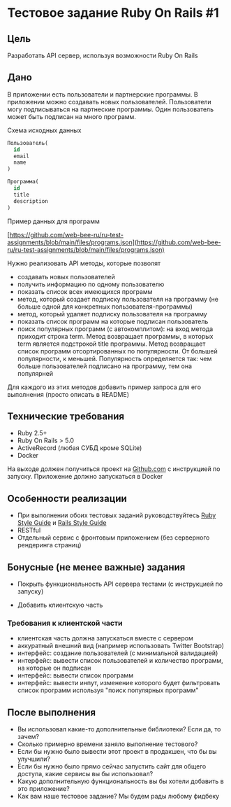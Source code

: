 # Тестовое задание Ruby On Rails #1

## Цель

Разработать API сервер, используя возможности Ruby On Rails

## Дано

В приложении есть пользователи и партнерские программы.
В приложении можно создавать новых пользователей.
Пользователи могу подписываться на партнеские программы.
Один пользователь может быть подписан на много программ.

Схема исходных данных

```sql
Пользователь(
  id
  email
  name
)

Программа(
  id
  title
  description
)
```

Пример данных для программ

[https://github.com/web-bee-ru/ru-test-assignments/blob/main/files/programs.json](https://github.com/web-bee-ru/ru-test-assignments/blob/main/files/programs.json)

Нужно реализовать API методы, которые позволят

- создавать новых пользователей
- получить информацию по одному пользователю
- показать список всех имеющихся программ
- метод, который создает подписку пользователя на программу (не больше одной для конкретных пользователя-программы)
- метод, который удаляет подписку пользователя на программу
- показать список программ на которые подписан пользователь
- поиск популярных программ (с автокомплитом): на вход метода приходит строка term. Метод возвращает программы, в которых term является подстрокой title программы. Метод возвращает список программ отсортированных по популярности. От большей популярности, к меньшей. Популярность определяется так: чем больше пользователей подписано на программу, тем она популярней

Для каждого из этих методов добавить пример запроса для его выполнения (просто описать в README)

## Технические требования

- Ruby 2.5+
- Ruby On Rails > 5.0
- ActiveRecord (любая СУБД кроме SQLite)
- Docker

На выходе должен получиться проект на [Github.com](http://github.com/) с инструкцией по запуску. Приложение должно запускаться в Docker

## Особенности реализации

- При выполнении обоих тестовых заданий руководствуйтесь [Ruby Style Guide](https://github.com/bbatsov/ruby-style-guide) и [Rails Style Guide](https://github.com/bbatsov/rails-style-guide)
- RESTful
- Отдельный сервис с фронтовым приложением (без серверного рендеринга страниц)

## Бонусные (не менее важные) задания

- Покрыть функциональность API сервера тестами (с инструкцией по запуску)

- Добавить клиентскую часть

### Требования к клиентской части

- клиентская часть должна запускаться вместе с сервером
- аккуратный внешний вид (например использовать Twitter Bootstrap)
- интерфейс: создание пользователей (с минимальной валидацией)
- интерфейс: вывести список пользователей и количество программ, на которые он подписан
- интерфейс: вывести список программ
- интерфейс: вывести инпут, изменение которого будет фильтровать список программ используя "поиск популярных программ"

## После выполнения

- Вы использовал какие-то дополнительные библиотеки? Если да, то зачем?
- Сколько примерно времени заняло выполнение тестового?
- Если бы нужно было вывести этот проект в продакшен, что бы вы улучшили?
- Если бы нужно было прямо сейчас запустить сайт для общего доступа, какие сервисы вы бы использовал?
- Какую дополнительную функциональность вы бы хотели добавить в это приложение?
- Как вам наше тестовое задание? Мы будем рады любому фидбеку
